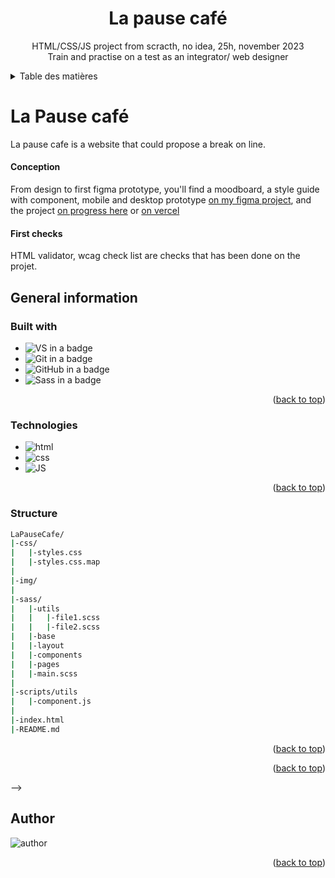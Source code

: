 <a name="readme-top"></a>
<div align="center">
  <h1 align="center">La pause café</h1>

  <p align="center">
    HTML/CSS/JS project from scracth, no idea, 25h, november 2023
    <br />
    Train and practise on a test as an integrator/ web designer
  </p>
</div>

<details>
  <summary>Table des matières</summary>
  <ol>
    <li><a href="# La Pause café">  La Pause Café project: purpose</a>
    <ul>
      <li><a href="#Conception">Conception</a></li>
      <li><a href="#First checks">First checks</a></li>
    </ul></li>
    <li><a href="#General-information">General information</a>
    <ul>
        <li><a href="#Built-with">Built with</a></li>
        <li><a href="#Technologies">Technologies</a></li>
        <li><a href="#Structure">Structure</a></li>
      </ul></li>
      <!-- <li><a href="#Getting-start">Getting start</a>
      <ul>
        <li><a href="#Prerequisites">Prerequisites</a></li>
        <li><a href="#Database">Database</a></li>
        <li><a href="#Back-end">Back-end</a></li>
        <li><a href="#Front-end">Front-end</a></li>
      </ul></li> -->
      <li><a href="#Author">Author</a></li>
  </ol>
</details>

# La Pause café

La pause cafe is a website that could propose a break on line.

#### Conception
From design to first figma prototype, you'll find a moodboard, a style guide with component, mobile and desktop prototype [on my figma project](https://www.figma.com/file/XBtMyUnBl4o5c4qyLeSh3J/La-pause-caf%C3%A9?type=design&node-id=0-1&mode=design&t=ewXRhmttM1chEyHx-0), and the project [on progress here](https://supersandrine.github.io/LaPauseCafe/) or [on vercel](https://la-pause-cafe.vercel.app) 
#### First checks
HTML validator, wcag check list are checks that has been done on the projet.


## General information

### Built with

- ![ VS in a badge][VisualStudioBadge]
- ![ Git in a badge][GitBadge]
- ![ GitHub in a badge][GitHubBadge]
- ![ Sass in a badge][SassBadge]

<p align="right">(<a href="#readme-top">back to top</a>)</p>

### Technologies

- ![html][HtmlBadge]
- ![css][CssBadge]
- ![JS][JsBadge]
<p align="right">(<a href="#readme-top">back to top</a>)</p>

### Structure

```bash
LaPauseCafe/
|-css/
|   |-styles.css
|   |-styles.css.map
|
|-img/
|
|-sass/
|   |-utils
|   |   |-file1.scss
|   |   |-file2.scss
|   |-base
|   |-layout
|   |-components
|   |-pages
|   |-main.scss
|
|-scripts/utils
|   |-component.js
|
|-index.html
|-README.md
``````

 <p align="right">(<a href="#readme-top">back to top</a>)</p>

<!--
 ## Getting start

This repo contains all the front-end and back-end code to run the BankArgent web app. 
I'll provide the step by step to get start in an apple environment case.
-->
<!--
### Prerequisites

- ![Node][NodeBadge]
- ![Npm][NpmBadge]

<p align="right">(<a href="#readme-top">back to top</a>)</p> 

#### Let's Go:
**1.** Fork the repository
**2.** Clone it on your computer
```sh
git clone https://github.com/SuperSandrine/Project-14-HRNet.git
```-->

<!-- **3.** then you can get in the HRNet-Front-end
```sh
 cd HRNet-Front-end
```

**4.** Install the dependencies with :
```sh
 npm install
```

**5.** Run the front
```sh
npm run dev
``` -->

<!-- Wait for a second and you should see:

```console
VITE v4.1.3 ready in 289 ms
➜ Local: http://127.0.0.1:5173/
➜ Network: use --host to expose
➜ press h to show help
```

If the navigator window did not open, your can use the link provide in your terminal at 'local', which is your local port.


Enjoy ! -->

<p align="right">(<a href="#readme-top">back to top</a>)</p> -->

## Author

![author][MeBadge]

<p align="right">(<a href="#readme-top">back to top</a>)</p>

<!-- MARKDOWN LINKS & IMAGES -->

[MeBadge]: https://img.shields.io/badge/Author-Sandrine%20Mestas-blue?style=for-the-badge
[JsBadge]: https://img.shields.io/badge/Language-JavaScript-yellow
[CssBadge]: https://img.shields.io/badge/Language-css-blue
[HtmlBadge]: https://img.shields.io/badge/Language-html-orange
[ReactBadge]: https://img.shields.io/badge/Library-React-mediumaquamarine
[ReduxBadge]: https://img.shields.io/badge/Library-Redux-blueviolet
[MaterialUIBadge]: https://img.shields.io/badge/Library-MaterialUI-dodgerblue
[VisualStudioBadge]: https://img.shields.io/badge/IDE-VisualStudio-steelblue
[ViteBadge]: https://img.shields.io/badge/Frontend%20Tooling-Vite-orchid
[GitBadge]: https://img.shields.io/badge/Versionning-Git-orangered
[GitHubBadge]: https://img.shields.io/badge/Versionning-GitHub-black
[NodeBadge]: https://img.shields.io/badge/Node-v%2014.21.3-forestgreen
[NpmBadge]: https://img.shields.io/badge/Npm-v%206.14.18-firebrick
[SassBadge]: https://img.shields.io/badge/css%20Tooling-Sass-pink

